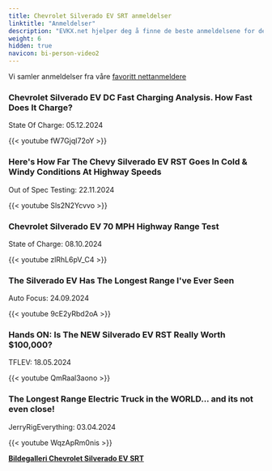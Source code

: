 ```yaml
---
title: Chevrolet Silverado EV SRT anmeldelser
linktitle: "Anmeldelser"
description: "EVKX.net hjelper deg å finne de beste anmeldelsene for denne modellen."
weight: 6
hidden: true
navicon: bi-person-video2
---
```

Vi samler anmeldelser fra våre [favoritt nettanmeldere](../../../../../guides/evreviewers/)

<div class="container text-center shadow p-2 pe-4 mb-5 bg-body-tertiary rounded border">
<h3>Chevrolet Silverado EV DC Fast Charging Analysis. How Fast Does It Charge?</h3>
<p>State Of Charge: 05.12.2024</p>

{{< youtube fW7GjqI72oY >}}

</div>
<div class="container text-center shadow p-2 pe-4 mb-5 bg-body-tertiary rounded border">
<h3>Here&#39;s How Far The Chevy Silverado EV RST Goes In Cold &amp; Windy Conditions At Highway Speeds</h3>
<p>Out of Spec Testing: 22.11.2024</p>

{{< youtube Sls2N2Ycvvo >}}

</div>
<div class="container text-center shadow p-2 pe-4 mb-5 bg-body-tertiary rounded border">
<h3>Chevrolet Silverado EV 70 MPH Highway Range Test</h3>
<p>State of Charge: 08.10.2024</p>

{{< youtube zlRhL6pV_C4 >}}

</div>
<div class="container text-center shadow p-2 pe-4 mb-5 bg-body-tertiary rounded border">
<h3>The Silverado EV Has The Longest Range I've Ever Seen</h3>
<p>Auto Focus: 24.09.2024</p>

{{< youtube 9cE2yRbd2oA >}}

</div>
<div class="container text-center shadow p-2 pe-4 mb-5 bg-body-tertiary rounded border">
<h3>Hands ON: Is The NEW Silverado EV RST Really Worth $100,000?</h3>
<p>TFLEV: 18.05.2024</p>

{{< youtube QmRaal3aono >}}

</div>
<div class="container text-center shadow p-2 pe-4 mb-5 bg-body-tertiary rounded border">
<h3>The Longest Range Electric Truck in the WORLD... and its not even close!</h3>
<p>JerryRigEverything: 03.04.2024</p>

{{< youtube WqzApRm0nis >}}

</div>
<div class="mt-3 mb-3">
<a href="../gallery/" class="text-decoration-none text-black">
<strong><i class="bi-arrow-left"></i>Bildegalleri  </strong>
</a>
<a href="../" class="text-decoration-none text-black float-end">
<strong>Chevrolet Silverado EV SRT <i class="bi-arrow-right"></i></strong>
</a>
</div>
